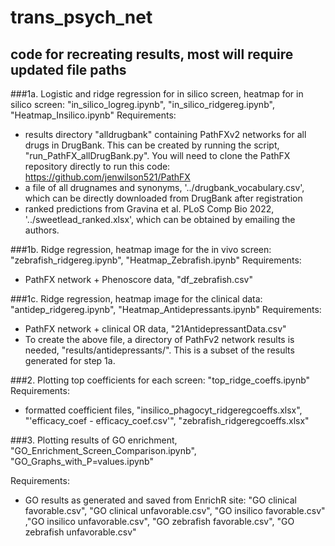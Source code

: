 # trans_psych_net

## code for recreating results, most will require updated file paths
###1a. Logistic and ridge regression for in silico screen, heatmap for in silico screen: "in_silico_logreg.ipynb", "in_silico_ridgereg.ipynb", "Heatmap_Insilico.ipynb"
Requirements:
- results directory "alldrugbank" containing PathFXv2 networks for all drugs in DrugBank. This can be created by running the script, "run_PathFX_allDrugBank.py". You will need to clone the PathFX repository directly to run this code: https://github.com/jenwilson521/PathFX
- a file of all drugnames and synonyms, '../drugbank_vocabulary.csv', which can be directly downloaded from DrugBank after registration
- ranked predictions from Gravina et al. PLoS Comp Bio 2022, '../sweetlead_ranked.xlsx', which can be obtained by emailing the authors.

###1b. Ridge regression, heatmap image for the in vivo screen: "zebrafish_ridgereg.ipynb", "Heatmap_Zebrafish.ipynb"
Requirements:
- PathFX network + Phenoscore data, "df_zebrafish.csv"

###1c. Ridge regression, heatmap image for the clinical data: "antidep_ridgereg.ipynb", "Heatmap_Antidepressants.ipynb"
Requirements:
- PathFX network + clinical OR data, "21AntidepressantData.csv"
- To create the above file, a directory of PathFv2 network results is needed, "results/antidepressants/". This is a subset of the results generated for step 1a.

###2. Plotting top coefficients for each screen: "top_ridge_coeffs.ipynb"
Requirements:
- formatted coefficient files, "insilico_phagocyt_ridgeregcoeffs.xlsx", "'efficacy_coef - efficacy_coef.csv'", "zebrafish_ridgeregcoeffs.xlsx"

###3. Plotting results of GO enrichment, "GO_Enrichment_Screen_Comparison.ipynb", "GO_Graphs_with_P=values.ipynb"

Requirements:
- GO results as generated and saved from EnrichR site: "GO clinical favorable.csv", "GO clinical unfavorable.csv", "GO insilico favorable.csv" ,"GO insilico unfavorable.csv", "GO zebrafish favorable.csv", "GO zebrafish unfavorable.csv"


